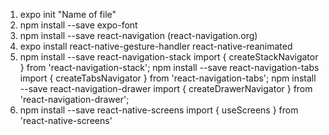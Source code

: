 1. expo init "Name of file"
2. npm install --save expo-font
3. npm install --save react-navigation (react-navigation.org)
4. expo install react-native-gesture-handler react-native-reanimated
5. npm install --save react-navigation-stack
   import { createStackNavigator } from 'react-navigation-stack';
   npm install --save react-navigation-tabs
   import { createTabsNavigator } from 'react-navigation-tabs';
   npm install --save react-navigation-drawer
   import { createDrawerNavigator } from 'react-navigation-drawer';
6. npm install --save react-native-screens
   import { useScreens } from 'react-native-screens'
